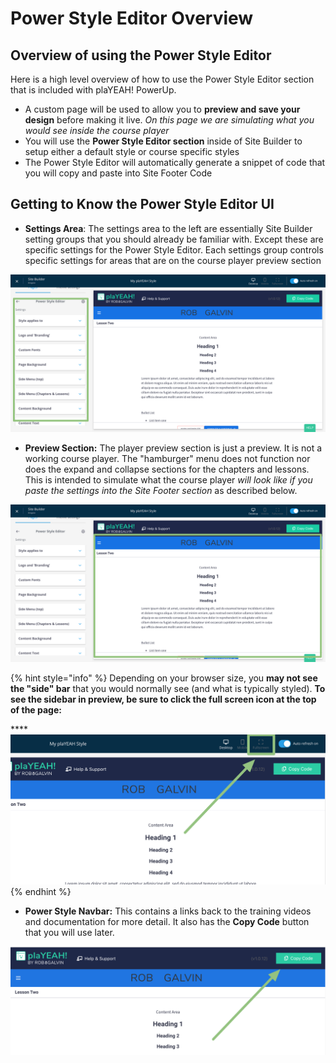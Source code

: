 # Power Style Editor Overview

## Overview of using the Power Style Editor

Here is a high level overview of how to use the Power Style Editor section that is included with plaYEAH! PowerUp.

* A custom page will be used to allow you to **preview and save your design** before making it live. _On this page we are simulating what you would see inside the course player_
* You will use the **Power Style Editor section** inside of Site Builder to setup either a default style or course specific styles
* The Power Style Editor will automatically generate a snippet of code that you will copy and paste into Site Footer Code

## Getting to Know the Power Style Editor UI

* **Settings Area**: The settings area to the left are essentially Site Builder setting groups that you should already be familiar with. Except these are specific settings for the Power Style Editor. Each settings group controls specific settings for areas that are on the course player preview section

![](<../../.gitbook/assets/Site-Builder-Thinkific (65).png>)

* **Preview Section:** The player preview section is just a preview. It is not a working course player. The "hamburger" menu does not function nor does the expand and collapse sections for the chapters and lessons. This is intended to simulate what the course player _will look like if you paste the settings into the Site Footer section_ as described below.

![](<../../.gitbook/assets/Site-Builder-Thinkific (66).png>)

{% hint style="info" %}
Depending on your browser size, you **may not see the "side" bar** that you would normally see (and what is typically styled). **To see the sidebar in preview, be sure to click the full screen icon at the top of the page:**

&#x20;**** <img src="../../.gitbook/assets/Screen Shot 2021-02-10 at 10.09.09 PM.png" alt="" data-size="original">&#x20;
{% endhint %}

* **Power Style Navbar:** This contains a links back to the training videos and documentation for more detail. It also has the **Copy Code** button that you will use later.&#x20;

![](<../../.gitbook/assets/Screen Shot 2021-02-10 at 10.10.40 PM.png>)

##

